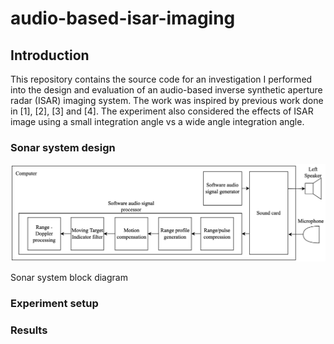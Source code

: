# audio-based-isar-imaging

## Introduction

This repository contains the source code for an investigation I performed into the design and evaluation of an audio-based inverse synthetic aperture radar (ISAR) imaging system. The work was inspired by previous work done in [1], [2], [3] and [4]. The experiment also considered the effects of ISAR image using a small integration angle vs a wide angle integration angle.

### Sonar system design

![Alt text](img/system_block_diagram.png)

Sonar system block diagram

### Experiment setup

### Results

